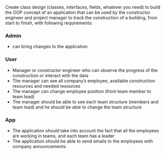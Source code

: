 Create class design (classes, interfaces, fields, whatever you need) to build the OOP concept of an application that can be used by the constructor engineer and project manager to track the construction of a building, from start to finish, with following requirements:

### Admin 
- can bring changes to the application 

### User 
- Manager or constructor engineer who can observe the progress of the construction or interact with the data
- The manager can see all company’s employee, available construction resources and needed resources
- The manager can change employee position (from team member to team lead)
- The manager should be able to see each team structure (members and team lead) and he should be able to change the team structure

### App
- The application should take into account the fact that all the employees are working in teams, and each team has a leader
- The application should be able to send emails to the employees with company announcements.
